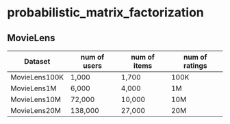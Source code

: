 # probabilistic_matrix_factorization

## MovieLens
| Dataset       | num of users | num of items | num of ratings |
|---------------|--------------|--------------|----------------|
| MovieLens100K |     1,000    |     1,700    |      100K      |
| MovieLens1M   |     6,000    |     4,000    |       1M       |
| MovieLens10M  |    72,000    |    10,000    |       10M      |
| MovieLens20M  |    138,000   |    27,000    |       20M      |
